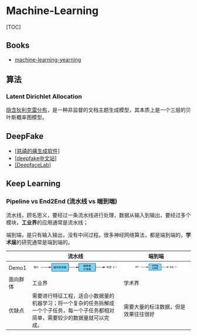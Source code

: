 # Machine-Learning

[TOC]

## Books

* [machine-learning-yearning](<https://github.com/deeplearning-ai/machine-learning-yearning-cn>)

## 算法

### Latent Dirichlet Allocation

[隐含狄利克雷分布](<https://en.wikipedia.org/wiki/Latent_Dirichlet_allocation>)，是一种非监督的文档主题生成模型，其本质上是一个三层的贝叶斯概率图模型。

## DeepFake

* [[慈禧的痛生成软件]](https://github.com/anandpawara/Real_Time_Image_Animation)
* [[deepfake中文站]](https://www.deepfaker.xyz/)
* [[DeepfaceLab]](https://github.com/iperov/DeepFaceLab)

## Keep Learning

### Pipeline vs End2End (流水线 vs 端到端)

流水线，顾名思义，要经过一条流水线进行处理，数据从输入到输出，要经过多个模块，**工业界**的应用通常是流水线；

端到端，是只有输入输出，没有中间过程。很多神经网络算法，都是端到端的，**学术届**的研究通常是端到端的。

|          | 流水线                                                       | 端到端                               |
| -------- | ------------------------------------------------------------ | ------------------------------------ |
| Demo1    | ![流水线](assets/1565605359908.png)                          | ![端到端](assets/1565605288693.png)  |
| 面向群体 | 工业界                                                       | 学术界                               |
| 优缺点   | 需要进行特征工程，适合小数据量的机器学习；将一个复杂的任务拆解成一个个子任务，每一个子任务都相对简单，需要较少的数据量就可以完成。 | 需要大量的标注数据，但是效果往往很好 |